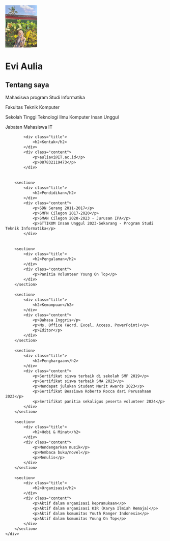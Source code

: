 <!DOCTYPE html>
<html lang="en">
<head>                                                                                                                                                           
    <meta charset="UTF-8">
    <meta name="viewport" content="width=device-width, initial-scale=1.0">
   
</head>
<body>
    <div class="container">
        <div class="main">
            <div class="foto">
                <img src="aul.jpg" alt="Aul" width="100px" />
            </div>
            <div class="aboutme">
                <h1>Evi Aulia</h1>
                <h2>Tentang saya</h2>
                <p>Mahasiswa program Studi Informatika</p>
                <p>Fakultas Teknik Komputer</p>
                <p>Sekolah Tinggi Teknologi Ilmu Komputer Insan Unggul</p>
                <p>Jabatan Mahasiswa IT</p>
            </div>
            <div class="clear"></div>
        </div>

    
            <div class="title">
                <h2>Kontak</h2>
            </div>
            <div class="content">
                <p>auliavi@IT.ac.id</p> 
                <p>087832119473</p>
            </div>
     

        <section>
            <div class="title">
                <h2>Pendidikan</h2>
            </div>
            <div class="content">
                <p>SDN Serang 2011-2017</p>
                <p>SMPN Cilegon 2017-2020</p>
                <p>SMAN Cilegon 2020-2023 - Jurusan IPA</p>
                <p>STTIKOM Insan Unggul 2023-Sekarang - Program Studi Teknik Informatika</p>
            </div>
      

        <section>
            <div class="title">
                <h2>Pengalaman</h2>
            </div>
            <div class="content">
                <p>Panitia Volunteer Young On Top</p>
            </div>
        </section>

        <section>
            <div class="title">
                <h2>Kemampuan</h2>
            </div>
            <div class="content">
                <p>Bahasa Inggris</p>
                <p>Ms. Office (Word, Excel, Access, PowerPoint)</p>
                <p>Editor</p>
            </div>
        </section>

        <section>
            <div class="title">
                <h2>Penghargaan</h2>
            </div>
            <div class="content">
                <p>Sertifikat siswa terbaik di sekolah SMP 2019</p>
                <p>Sertifikat siswa terbaik SMA 2023</p>
                <p>Mendapat julukan Student Merit Awards 2023</p>
                <p>Sertifikat Beasiswa Roberto Rocca dari Perusahaan 2023</p>
                <p>Sertifikat panitia sekaligus peserta volunteer 2024</p>
            </div>
        </section>

        <section>
            <div class="title">
                <h2>Hobi & Minat</h2>
            </div>
            <div class="content">
                <p>Mendengarkan musik</p>
                <p>Membaca buku/novel</p>
                <p>Menulis</p>
            </div>
        </section>

        <section>
            <div class="title">
                <h2>Organisasi</h2>
            </div>
            <div class="content">
                <p>Aktif dalam organisasi kepramukaan</p>
                <p>Aktif dalam organisasi KIR (Karya Ilmiah Remaja)</p>
                <p>Aktif dalam komunitas Youth Ranger Indonesia</p>
                <p>Aktif dalam komunitas Young On Top</p>
            </div>
        </section>
    </div>
</body>
</html>
